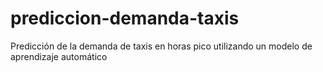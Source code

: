 # prediccion-demanda-taxis
Predicción de la demanda de taxis en horas pico utilizando un modelo de aprendizaje automático
